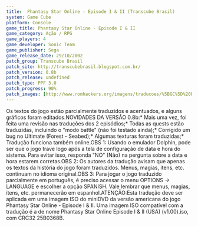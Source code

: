 ```yaml
---
title:  Phantasy Star Online - Episode I & II (Transcube Brasil)
system: Game Cube
platform: Console
game_title: Phantasy Star Online - Episode I & II
game_category: Ação / RPG
game_players: 4
game_developer: Sonic Team
game_publisher: Sega
game_release_date: 29/10/2002
patch_group: Transcube Brasil
patch_site: http://transcubebrasil.blogspot.com.br/
patch_version: 0.8b
patch_release: undefined
patch_type: PPF 3.0
patch_progress: 90%
patch_images: [http://www.romhackers.org/imagens/traducoes/%5BGC%5D%20Phantasy%20Star%20Online%20Episode%20I%20&%20II%20-%20Transcube%20Brasil%20-%201.jpg,http://www.romhackers.org/imagens/traducoes/%5BGC%5D%20Phantasy%20Star%20Online%20Episode%20I%20&%20II%20-%20Transcube%20Brasil%20-%202.jpg,http://www.romhackers.org/imagens/traducoes/%5BGC%5D%20Phantasy%20Star%20Online%20Episode%20I%20&%20II%20-%20Transcube%20Brasil%20-%203.jpg]
---
```

Os textos do jogo estão parcialmente traduzidos e acentuados, e alguns gráficos foram editados.NOVIDADES DA VERSÃO 0.8b:* Mais uma vez, foi feita uma revisão nas traduções dos 2 episódios;* Todas as quests estão traduzidas, incluindo o "modo battle" (não foi testado ainda);* Corrigido um bug no Ultimate (Forest - Seabed);* Algumas texturas foram traduzidas;* Tradução funciona também online.OBS 1: Usando o emulador Dolphin, pode ser que o jogo trave logo após a tela de configuração de data e hora do sistema. Para evitar isso, responda "NO" (Não) na pergunta sobre a data e hora estarem corretas.OBS 2: Os autores da tradução avisam que apenas os textos da história do jogo foram traduzidos. Menus, magias, itens, etc. continuam no idioma original.OBS 3: Para jogar o jogo traduzido parcialmente em português, é preciso acessar o menu OPTIONS -> LANGUAGE e escolher a opção SPANISH. Vale lembrar que menus, magias, itens, etc. permanecerão em espanhol.ATENÇÃO:Esta tradução deve ser aplicada em uma imagem ISO do miniDVD da versão americana do jogo Phantasy Star Online - Episode I & II. Uma imagem ISO compatível com a tradução é a de nome Phantasy Star Online Episode I & II (USA) (v1.00).iso, com CRC32 25B0368B.